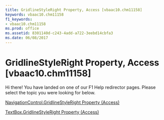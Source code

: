 ```yaml
---
title: GridlineStyleRight Property, Access [vbaac10.chm11158]
keywords: vbaac10.chm11158
f1_keywords:
- vbaac10.chm11158
ms.prod: office
ms.assetid: 8301140d-c243-4add-a722-3eebd14cbfa3
ms.date: 06/08/2017
---
```



# GridlineStyleRight Property, Access [vbaac10.chm11158]

Hi there! You have landed on one of our F1 Help redirector pages. Please select the topic you were looking for below.

[NavigationControl.GridlineStyleRight Property (Access)](http://msdn.microsoft.com/library/88e8a163-84ef-8f4c-f7b2-6dd2783389d1%28Office.15%29.aspx)

[TextBox.GridlineStyleRight Property (Access)](http://msdn.microsoft.com/library/c841157d-6e8d-8cd4-e23a-77d00d0af8e6%28Office.15%29.aspx)


